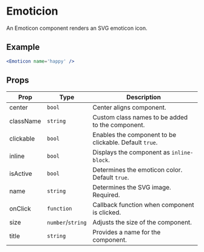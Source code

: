 # Emoticion

An Emoticon component renders an SVG emoticon icon.

## Example

```jsx
<Emoticon name='happy' />
```


## Props

| Prop | Type | Description |
| --- | --- | --- |
| center | `bool` | Center aligns component. |
| className | `string` | Custom class names to be added to the component. |
| clickable | `bool` | Enables the component to be clickable. Default `true`. |
| inline | `bool` | Displays the component as `inline-block`. |
| isActive | `bool` | Determines the emoticon color. Default `true`. |
| name | `string` | Determines the SVG image. Required. |
| onClick | `function` | Callback function when component is clicked. |
| size | `number`/`string` | Adjusts the size of the component. |
| title | `string` | Provides a name for the component. |
